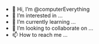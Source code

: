 - 👋 Hi, I’m @computerEverything
- 👀 I’m interested in ...
- 🌱 I’m currently learning ...
- 💞️ I’m looking to collaborate on ...
- 📫 How to reach me ...

<!---
computerEverything/computerEverything is a ✨ special ✨ repository because its `README.md` (this file) appears on your GitHub profile.
You can click the Preview link to take a look at your changes.
--->
